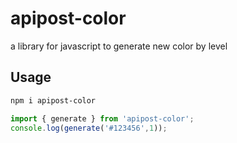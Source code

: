 # apipost-color
a library for javascript to  generate new color by level


## Usage

```bash
npm i apipost-color
```

```js
import { generate } from 'apipost-color';
console.log(generate('#123456',1));